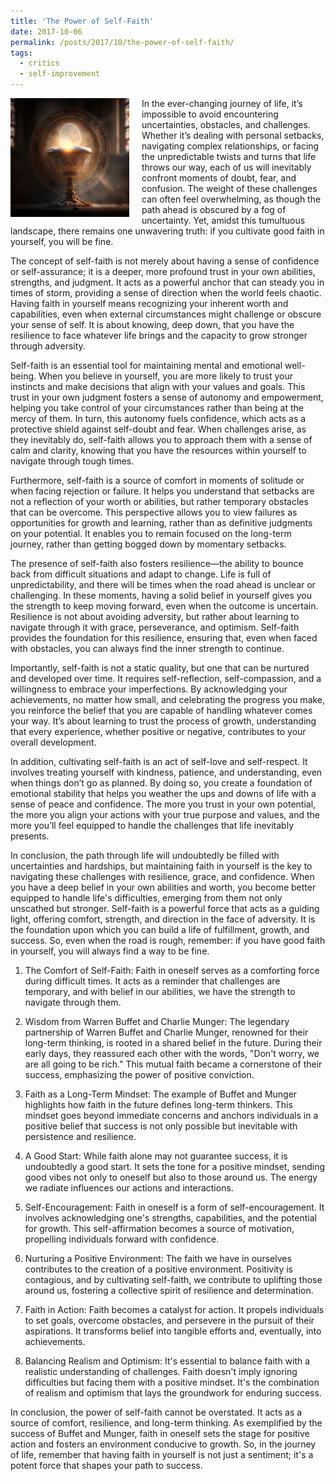 ```yaml
---
title: 'The Power of Self-Faith'
date: 2017-10-06
permalink: /posts/2017/10/the-power-of-self-faith/
tags:
  - critics
  - self-improvement
---
```


<img width="190" alt="faith" src="/images/posts/the-power-of-self-faith.jpg" style="float: left; margin-right: 20px;" /> In the ever-changing journey of life, it’s impossible to avoid encountering uncertainties, obstacles, and challenges. Whether it’s dealing with personal setbacks, navigating complex relationships, or facing the unpredictable twists and turns that life throws our way, each of us will inevitably confront moments of doubt, fear, and confusion. The weight of these challenges can often feel overwhelming, as though the path ahead is obscured by a fog of uncertainty. Yet, amidst this tumultuous landscape, there remains one unwavering truth: if you cultivate good faith in yourself, you will be fine.

The concept of self-faith is not merely about having a sense of confidence or self-assurance; it is a deeper, more profound trust in your own abilities, strengths, and judgment. It acts as a powerful anchor that can steady you in times of storm, providing a sense of direction when the world feels chaotic. Having faith in yourself means recognizing your inherent worth and capabilities, even when external circumstances might challenge or obscure your sense of self. It is about knowing, deep down, that you have the resilience to face whatever life brings and the capacity to grow stronger through adversity.

Self-faith is an essential tool for maintaining mental and emotional well-being. When you believe in yourself, you are more likely to trust your instincts and make decisions that align with your values and goals. This trust in your own judgment fosters a sense of autonomy and empowerment, helping you take control of your circumstances rather than being at the mercy of them. In turn, this autonomy fuels confidence, which acts as a protective shield against self-doubt and fear. When challenges arise, as they inevitably do, self-faith allows you to approach them with a sense of calm and clarity, knowing that you have the resources within yourself to navigate through tough times.

Furthermore, self-faith is a source of comfort in moments of solitude or when facing rejection or failure. It helps you understand that setbacks are not a reflection of your worth or abilities, but rather temporary obstacles that can be overcome. This perspective allows you to view failures as opportunities for growth and learning, rather than as definitive judgments on your potential. It enables you to remain focused on the long-term journey, rather than getting bogged down by momentary setbacks.

The presence of self-faith also fosters resilience—the ability to bounce back from difficult situations and adapt to change. Life is full of unpredictability, and there will be times when the road ahead is unclear or challenging. In these moments, having a solid belief in yourself gives you the strength to keep moving forward, even when the outcome is uncertain. Resilience is not about avoiding adversity, but rather about learning to navigate through it with grace, perseverance, and optimism. Self-faith provides the foundation for this resilience, ensuring that, even when faced with obstacles, you can always find the inner strength to continue.

Importantly, self-faith is not a static quality, but one that can be nurtured and developed over time. It requires self-reflection, self-compassion, and a willingness to embrace your imperfections. By acknowledging your achievements, no matter how small, and celebrating the progress you make, you reinforce the belief that you are capable of handling whatever comes your way. It’s about learning to trust the process of growth, understanding that every experience, whether positive or negative, contributes to your overall development.

In addition, cultivating self-faith is an act of self-love and self-respect. It involves treating yourself with kindness, patience, and understanding, even when things don’t go as planned. By doing so, you create a foundation of emotional stability that helps you weather the ups and downs of life with a sense of peace and confidence. The more you trust in your own potential, the more you align your actions with your true purpose and values, and the more you’ll feel equipped to handle the challenges that life inevitably presents.

In conclusion, the path through life will undoubtedly be filled with uncertainties and hardships, but maintaining faith in yourself is the key to navigating these challenges with resilience, grace, and confidence. When you have a deep belief in your own abilities and worth, you become better equipped to handle life's difficulties, emerging from them not only unscathed but stronger. Self-faith is a powerful force that acts as a guiding light, offering comfort, strength, and direction in the face of adversity. It is the foundation upon which you can build a life of fulfillment, growth, and success. So, even when the road is rough, remember: if you have good faith in yourself, you will always find a way to be fine.

1. The Comfort of Self-Faith:
Faith in oneself serves as a comforting force during difficult times. It acts as a reminder that challenges are temporary, and with belief in our abilities, we have the strength to navigate through them.

2. Wisdom from Warren Buffet and Charlie Munger:
The legendary partnership of Warren Buffet and Charlie Munger, renowned for their long-term thinking, is rooted in a shared belief in the future. During their early days, they reassured each other with the words, "Don't worry, we are all going to be rich." This mutual faith became a cornerstone of their success, emphasizing the power of positive conviction.

3. Faith as a Long-Term Mindset:
The example of Buffet and Munger highlights how faith in the future defines long-term thinkers. This mindset goes beyond immediate concerns and anchors individuals in a positive belief that success is not only possible but inevitable with persistence and resilience.

4. A Good Start:
While faith alone may not guarantee success, it is undoubtedly a good start. It sets the tone for a positive mindset, sending good vibes not only to oneself but also to those around us. The energy we radiate influences our actions and interactions.

5. Self-Encouragement:
Faith in oneself is a form of self-encouragement. It involves acknowledging one's strengths, capabilities, and the potential for growth. This self-affirmation becomes a source of motivation, propelling individuals forward with confidence.

6. Nurturing a Positive Environment:
The faith we have in ourselves contributes to the creation of a positive environment. Positivity is contagious, and by cultivating self-faith, we contribute to uplifting those around us, fostering a collective spirit of resilience and determination.

7. Faith in Action:
Faith becomes a catalyst for action. It propels individuals to set goals, overcome obstacles, and persevere in the pursuit of their aspirations. It transforms belief into tangible efforts and, eventually, into achievements.

8. Balancing Realism and Optimism:
It's essential to balance faith with a realistic understanding of challenges. Faith doesn't imply ignoring difficulties but facing them with a positive mindset. It's the combination of realism and optimism that lays the groundwork for enduring success.

In conclusion, the power of self-faith cannot be overstated. It acts as a source of comfort, resilience, and long-term thinking. As exemplified by the success of Buffet and Munger, faith in oneself sets the stage for positive action and fosters an environment conducive to growth. So, in the journey of life, remember that having faith in yourself is not just a sentiment; it's a potent force that shapes your path to success.
